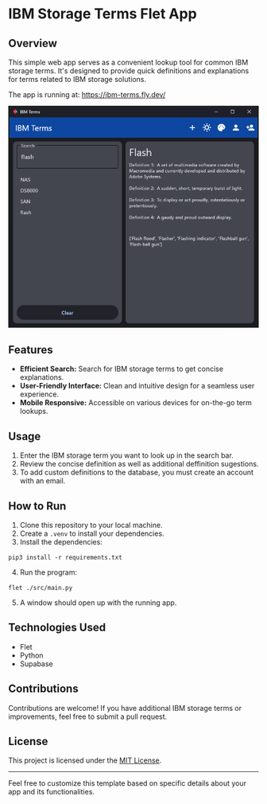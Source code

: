 # IBM Storage Terms Flet App

## Overview

This simple web app serves as a convenient lookup tool for common IBM storage terms. It's designed to provide quick definitions and explanations for terms related to IBM storage solutions.

The app is running at: <https://ibm-terms.fly.dev/>

![Alt text](/assets/App_overview.png)

## Features

- **Efficient Search:** Search for IBM storage terms to get concise explanations.
- **User-Friendly Interface:** Clean and intuitive design for a seamless user experience.
- **Mobile Responsive:** Accessible on various devices for on-the-go term lookups.

## Usage

1. Enter the IBM storage term you want to look up in the search bar.
2. Review the concise definition as well as additional deffinition sugestions.
3. To add custom definitions to the database, you must create an account with an email.

## How to Run

1. Clone this repository to your local machine.
2. Create a `.venv` to install your dependencies.
3. Install the dependencies:
```
pip3 install -r requirements.txt
```
4. Run the program:
```
flet ./src/main.py
```
5. A window should open up with the running app.

## Technologies Used

- Flet
- Python
- Supabase

## Contributions

Contributions are welcome! If you have additional IBM storage terms or improvements, feel free to submit a pull request.

## License

This project is licensed under the [MIT License](LICENSE).

---

Feel free to customize this template based on specific details about your app and its functionalities.
